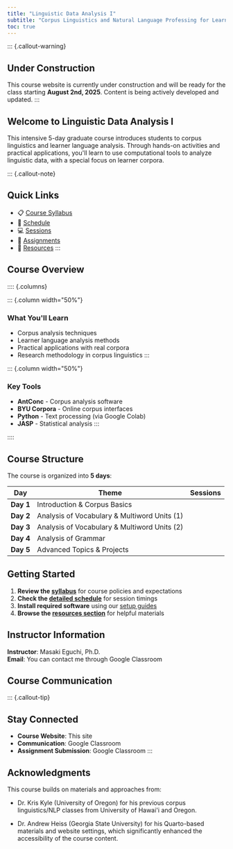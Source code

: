 ```yaml
---
title: "Linguistic Data Analysis I"
subtitle: "Corpus Linguistics and Natural Language Professing for Learner Language Analysis"
toc: true
---
```


::: {.callout-warning}
## Under Construction
This course website is currently under construction and will be ready for the class starting **August 2nd, 2025**. Content is being actively developed and updated.
:::

## Welcome to Linguistic Data Analysis I

This intensive 5-day graduate course introduces students to corpus linguistics and learner language analysis. Through hands-on activities and practical applications, you'll learn to use computational tools to analyze linguistic data, with a special focus on learner corpora.

::: {.callout-note}
## Quick Links
- 📋 [Course Syllabus](2025/syllabus/)
- 📅 [Schedule](2025/syllabus/schedule.md)
- 💻 [Sessions](2025/sessions/)
- 📝 [Assignments](2025/assignments/)
- 🔧 [Resources](resources/)
:::

## Course Overview

:::: {.columns}

::: {.column width="50%"}
### What You'll Learn
- Corpus analysis techniques
- Learner language analysis methods
- Practical applications with real corpora
- Research methodology in corpus linguistics
:::

::: {.column width="50%"}
### Key Tools
- **AntConc** - Corpus analysis software
- **BYU Corpora** - Online corpus interfaces
- **Python** - Text processing (via Google Colab)
- **JASP** - Statistical analysis
:::

::::

## Course Structure

The course is organized into **5 days**:

| Day | Theme | Sessions |
|-----|-------|----------|
| **Day 1** | Introduction & Corpus Basics |  |
| **Day 2** | Analysis of Vocabulary & Multiword Units (1) |  |
| **Day 3** | Analysis of Vocabulary & Multiword Units (2) | |
| **Day 4** | Analysis of Grammar |  |
| **Day 5** | Advanced Topics & Projects |  |

## Getting Started

1. **Review the [syllabus](2025/syllabus/)** for course policies and expectations
2. **Check the [detailed schedule](2025/syllabus/schedule.md)** for session timings
3. **Install required software** using our [setup guides](resources/tools/)
4. **Browse the [resources section](resources/)** for helpful materials

## Instructor Information

**Instructor**: Masaki Eguchi, Ph.D.  
**Email**: You can contact me through Google Classroom

## Course Communication

::: {.callout-tip}
## Stay Connected
- **Course Website**: This site
- **Communication**: Google Classroom
- **Assignment Submission**: Google Classroom
:::

## Acknowledgments

This course builds on materials and approaches from:

- Dr. Kris Kyle (University of Oregon) for his previous corpus linguistics/NLP classes from University of Hawai'i and Oregon.

- Dr. Andrew Heiss (Georgia State University) for his Quarto-based materials and website settings, which significantly enhanced the accessibility of the course content.
